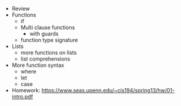 - Review
- Functions
  - if
  - Multi clause functions
    - with guards
  - function type signature
- Lists
  - more functions on lists
  - list comprehensions
- More function syntax
  - where
  - let
  - case
- Homework: https://www.seas.upenn.edu/~cis194/spring13/hw/01-intro.pdf
